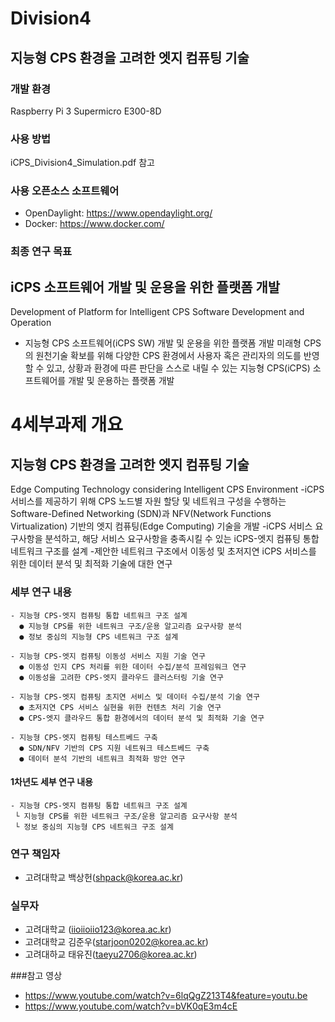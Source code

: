 # Division4

## 지능형 CPS 환경을 고려한 엣지 컴퓨팅 기술

### 개발 환경
Raspberry Pi 3
Supermicro E300-8D

### 사용 방법
  iCPS_Division4_Simulation.pdf 참고

### 사용 오픈소스 소프트웨어
  - OpenDaylight: https://www.opendaylight.org/
  - Docker: https://www.docker.com/
   
### 최종 연구 목표
## iCPS 소프트웨어 개발 및 운용을 위한 플랫폼 개발
Development of Platform for Intelligent CPS Software Development and Operation
- 지능형 CPS 소프트웨어(iCPS SW) 개발 및 운용을 위한 플랫폼 개발
    미래형 CPS의 원천기술 확보를 위해 다양한 CPS 환경에서 사용자 혹은 관리자의 의도를 반영할 수 있고, 상황과 환경에 따른 판단을 스스로 내릴 수 있는 지능형 CPS(iCPS) 소프트웨어를 개발 및 운용하는 플랫폼 개발

# 4세부과제 개요
## 지능형 CPS 환경을 고려한 엣지 컴퓨팅 기술
Edge Computing Technology considering Intelligent CPS Environment
-iCPS 서비스를 제공하기 위해 CPS 노드별 자원 할당 및 네트워크 구성을 수행하는 Software-Defined Networking (SDN)과 NFV(Network Functions Virtualization) 기반의 엣지 컴퓨팅(Edge Computing) 기술을 개발
-iCPS 서비스 요구사항을 분석하고, 해당 서비스 요구사항을 충족시킬 수 있는 iCPS-엣지 컴퓨팅 통합 네트워크 구조를 설계
-제안한 네트워크 구조에서 이동성 및 초저지연 iCPS 서비스를 위한 데이터 분석 및 최적화 기술에 대한 연구

### 세부 연구 내용
    - 지능형 CPS-엣지 컴퓨팅 통합 네트워크 구조 설계
      ● 지능형 CPS를 위한 네트워크 구조/운용 알고리즘 요구사항 분석
      ● 정보 중심의 지능형 CPS 네트워크 구조 설계
    
    - 지능형 CPS-엣지 컴퓨팅 이동성 서비스 지원 기술 연구
      ● 이동성 인지 CPS 처리를 위한 데이터 수집/분석 프레임워크 연구
      ● 이동성을 고려한 CPS-엣지 클라우드 클러스터링 기술 연구
    
    - 지능형 CPS-엣지 컴퓨팅 초지연 서비스 및 데이터 수집/분석 기술 연구
      ● 초저지연 CPS 서비스 실현을 위한 컨텐츠 처리 기술 연구
      ● CPS-엣지 클라우드 통합 환경에서의 데이터 분석 및 최적화 기술 연구
            
    - 지능형 CPS-엣지 컴퓨팅 테스트베드 구축
      ● SDN/NFV 기반의 CPS 지원 네트워크 테스트베드 구축
      ● 데이터 분석 기반의 네트워크 최적화 방안 연구
   
#### 1차년도 세부 연구 내용
    - 지능형 CPS-엣지 컴퓨팅 통합 네트워크 구조 설계
     └ 지능형 CPS를 위한 네트워크 구조/운용 알고리즘 요구사항 분석
     └ 정보 중심의 지능형 CPS 네트워크 구조 설계
    
### 연구 책임자
- 고려대학교 백상헌(shpack@korea.ac.kr)

### 실무자
- 고려대학교 (iioiioiio123@korea.ac.kr)
- 고려대학교 김준우(starjoon0202@korea.ac.kr)
- 고려대하교 태유진(taeyu2706@korea.ac.kr)

###참고 영상
- https://www.youtube.com/watch?v=6lqQgZ213T4&feature=youtu.be
- https://www.youtube.com/watch?v=bVK0qE3m4cE
